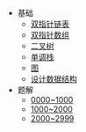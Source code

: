 * 基础
  * [双指针链表](algorithm/pointerlist.md)
  * [双指针数组](algorithm/pointerarray.md)
  * [二叉树](algorithm/binarytree.md)
  * [单调栈](algorithm/monotonicstack.md)
  * [图](algorithm/graph.md)
  * [设计数据结构](algorithm/design.md)
* 题解
  * [0000~1000](solutions/1000.md)
  * [1000~2000](solutions/2000.md)
  * [2000~2999](solutions/3000.md)